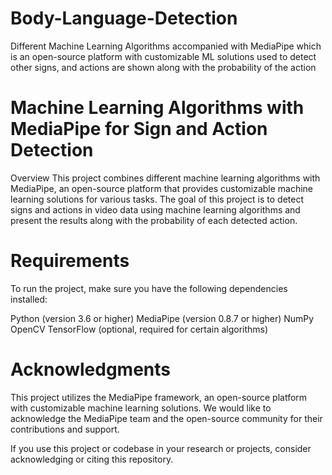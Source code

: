 # Body-Language-Detection
Different Machine Learning Algorithms accompanied with  MediaPipe which is an open-source platform with customizable ML solutions used to detect other signs, and actions are shown along with the probability of the action 

# Machine Learning Algorithms with MediaPipe for Sign and Action Detection
Overview
This project combines different machine learning algorithms with MediaPipe, an open-source platform that provides customizable machine learning solutions for various tasks. The goal of this project is to detect signs and actions in video data using machine learning algorithms and present the results along with the probability of each detected action.

# Requirements
To run the project, make sure you have the following dependencies installed:

Python (version 3.6 or higher)
MediaPipe (version 0.8.7 or higher)
NumPy
OpenCV
TensorFlow (optional, required for certain algorithms)
# Acknowledgments
This project utilizes the MediaPipe framework, an open-source platform with customizable machine learning solutions. We would like to acknowledge the MediaPipe team and the open-source community for their contributions and support.

If you use this project or codebase in your research or projects, consider acknowledging or citing this repository.
